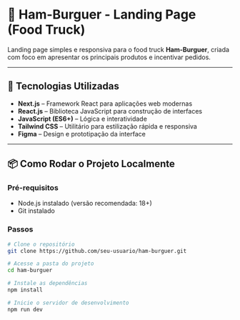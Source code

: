 # 🍔 Ham-Burguer - Landing Page (Food Truck)

Landing page simples e responsiva para o food truck **Ham-Burguer**, criada com foco em apresentar os principais produtos e incentivar pedidos.

---

## 🚀 Tecnologias Utilizadas

- **Next.js** – Framework React para aplicações web modernas
- **React.js** – Biblioteca JavaScript para construção de interfaces
- **JavaScript (ES6+)** – Lógica e interatividade
- **Tailwind CSS** – Utilitário para estilização rápida e responsiva
- **Figma** – Design e prototipação da interface

---

## 📦 Como Rodar o Projeto Localmente

### Pré-requisitos

- Node.js instalado (versão recomendada: 18+)
- Git instalado

### Passos

```bash
# Clone o repositório
git clone https://github.com/seu-usuario/ham-burguer.git

# Acesse a pasta do projeto
cd ham-burguer

# Instale as dependências
npm install

# Inicie o servidor de desenvolvimento
npm run dev
```
